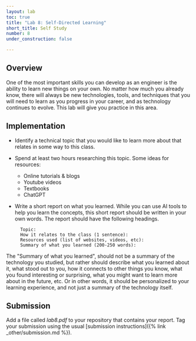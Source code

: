 ```yaml
---
layout: lab
toc: true
title: "Lab 8: Self-Directed Learning"
short_title: Self Study
number: 8
under_construction: false

---
```


## Overview
One of the most important skills you can develop as an engineer is the ability to learn new things on your own.  No matter how much you already know, there will always be new technologies, tools, and techniques that you will need to learn as you progress in your career, and as technology continues to evolve.
This lab will give you practice in this area.  

## Implementation
* Identify a technical topic that you would like to learn more about that relates in some way to this class.  
* Spend at least two hours researching this topic.  Some ideas for resources:
    * Online tutorials & blogs
    * Youtube videos
    * Textbooks
    * ChatGPT
* Write a short report on what you learned.  While you can use AI tools to help you learn the concepts, this short report should be written in your own words.  The report should have the following headings.

        Topic: 
        How it relates to the class (1 sentence):
        Resources used (list of websites, videos, etc):
        Summary of what you learned (200-250 words):

The "Summary of what you learned", should not be a summary of the technology you studied, but rather should describe what you learned about it, what stood out to you, how it connects to other things you know, what you found interesting or surprising, what you might want to learn more about in the future, etc.  Or in other words, it should be personalized to your learning experience, and not just a summary of the technology itself.

## Submission
Add a file called *lab8.pdf* to your repository that contains your report.  Tag your submission using the usual [submission instructions]({% link _other/submission.md %}).

